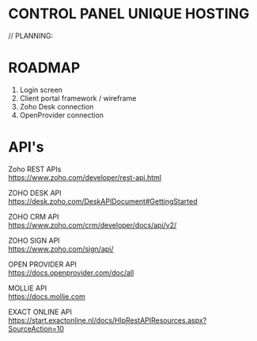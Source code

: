 # CONTROL PANEL UNIQUE HOSTING

// PLANNING: 

# ROADMAP
1) Login screen
2) Client portal framework / wireframe
3) Zoho Desk connection
4) OpenProvider connection

# API's
 Zoho REST APIs 
<br>https://www.zoho.com/developer/rest-api.html

 ZOHO DESK API
<br>https://desk.zoho.com/DeskAPIDocument#GettingStarted

 ZOHO CRM API
<br>https://www.zoho.com/crm/developer/docs/api/v2/

 ZOHO SIGN API
<br>https://www.zoho.com/sign/api/

 OPEN PROVIDER API
<br>https://docs.openprovider.com/doc/all

 MOLLIE API 
<br>https://docs.mollie.com

 EXACT ONLINE API
<br>https://start.exactonline.nl/docs/HlpRestAPIResources.aspx?SourceAction=10
